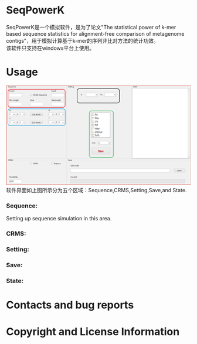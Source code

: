 # SeqPowerK
SeqPowerK是一个模拟软件，是为了论文"The statistical power of k-mer based sequence statistics for alignment-free comparison of metagenome contigs"，用于模拟计算基于k-mer的序列非比对方法的统计功效。  
该软件只支持在windows平台上使用。
# Usage
![](https://github.com/HGDscut/SeqPowerK/blob/master/1.PNG)
软件界面如上图所示分为五个区域：Sequence,CRMS,Setting,Save,and State.   
### Sequence:
Setting up sequence simulation in this area.

### CRMS:
### Setting:
### Save:
### State:
# Contacts and bug reports
# Copyright and License Information
